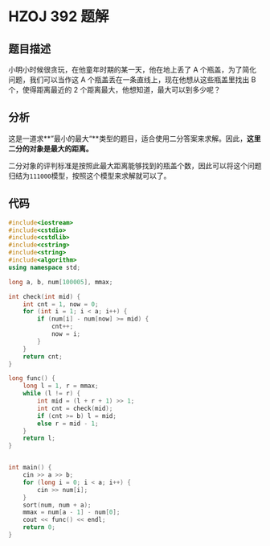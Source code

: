 # HZOJ 392 题解

## 题目描述

小明小时候很贪玩，在他童年时期的某一天，他在地上丢了 A 个瓶盖，为了简化问题，我们可以当作这 A 个瓶盖丢在一条直线上，现在他想从这些瓶盖里找出 B 个，使得距离最近的 2 个距离最大，他想知道，最大可以到多少呢？



## 分析

这是一道求**”最小的最大“**类型的题目，适合使用二分答案来求解。因此，**这里二分的对象是最大的距离。**

二分对象的评判标准是按照此最大距离能够找到的瓶盖个数，因此可以将这个问题归结为`111000`模型，按照这个模型来求解就可以了。



## 代码

```c++
#include<iostream>
#include<cstdio>
#include<cstdlib>
#include<cstring>
#include<string>
#include<algorithm>
using namespace std;

long a, b, num[100005], mmax;

int check(int mid) {
    int cnt = 1, now = 0;
    for (int i = 1; i < a; i++) {
        if (num[i] - num[now] >= mid) {
            cnt++;
            now = i;
        }
    }
    return cnt;
}

long func() {
    long l = 1, r = mmax;
    while (l != r) {
        int mid = (l + r + 1) >> 1;
        int cnt = check(mid);
        if (cnt >= b) l = mid;
        else r = mid - 1;
    }
    return l;
}


int main() {
    cin >> a >> b;
    for (long i = 0; i < a; i++) {
        cin >> num[i];
    }
    sort(num, num + a);
    mmax = num[a - 1] - num[0];
    cout << func() << endl;
    return 0;
}
```



